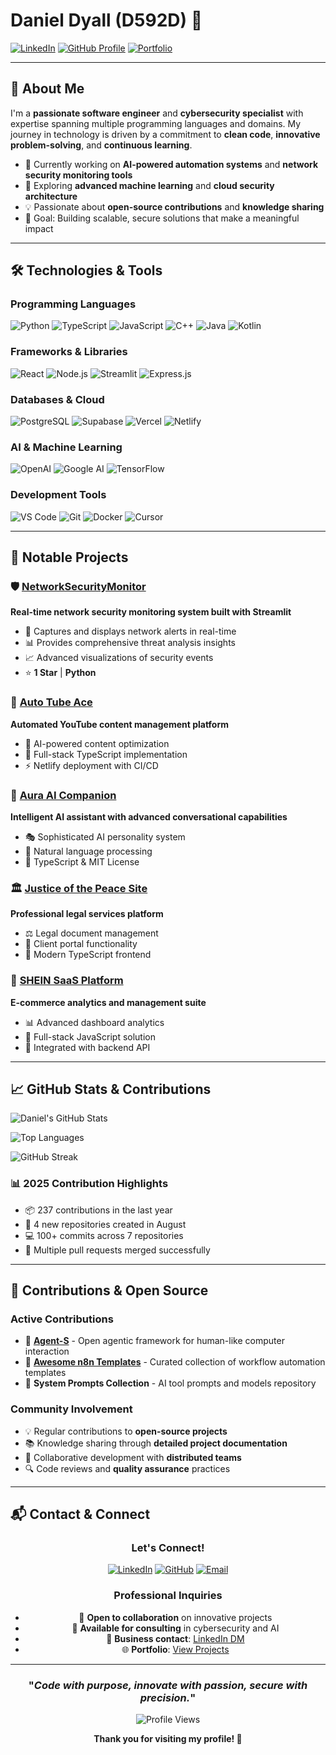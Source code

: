 # Daniel Dyall (D592D) 👋

[![LinkedIn](https://img.shields.io/badge/LinkedIn-Connect-blue?style=for-the-badge&logo=linkedin)](https://www.linkedin.com/in/daniel-dyall)
[![GitHub Profile](https://img.shields.io/badge/GitHub-Follow-181717?style=for-the-badge&logo=github)](https://github.com/D592D)
[![Portfolio](https://img.shields.io/badge/Portfolio-View-orange?style=for-the-badge&logo=firefox)](https://github.com/D592D/Portfolio)

---

## 🚀 About Me

I'm a **passionate software engineer** and **cybersecurity specialist** with expertise spanning multiple programming languages and domains. My journey in technology is driven by a commitment to **clean code**, **innovative problem-solving**, and **continuous learning**.

- 🔭 Currently working on **AI-powered automation systems** and **network security monitoring tools**
- 🌱 Exploring **advanced machine learning** and **cloud security architecture**
- 💡 Passionate about **open-source contributions** and **knowledge sharing**
- 🎯 Goal: Building scalable, secure solutions that make a meaningful impact

---

## 🛠️ Technologies & Tools

### **Programming Languages**
![Python](https://img.shields.io/badge/Python-3776AB?style=for-the-badge&logo=python&logoColor=white)
![TypeScript](https://img.shields.io/badge/TypeScript-007ACC?style=for-the-badge&logo=typescript&logoColor=white)
![JavaScript](https://img.shields.io/badge/JavaScript-F7DF1E?style=for-the-badge&logo=javascript&logoColor=black)
![C++](https://img.shields.io/badge/C++-00599C?style=for-the-badge&logo=c%2B%2B&logoColor=white)
![Java](https://img.shields.io/badge/Java-ED8B00?style=for-the-badge&logo=java&logoColor=white)
![Kotlin](https://img.shields.io/badge/Kotlin-0095D5?style=for-the-badge&logo=kotlin&logoColor=white)

### **Frameworks & Libraries**
![React](https://img.shields.io/badge/React-20232A?style=for-the-badge&logo=react&logoColor=61DAFB)
![Node.js](https://img.shields.io/badge/Node.js-43853D?style=for-the-badge&logo=node.js&logoColor=white)
![Streamlit](https://img.shields.io/badge/Streamlit-FF4B4B?style=for-the-badge&logo=streamlit&logoColor=white)
![Express.js](https://img.shields.io/badge/Express.js-404D59?style=for-the-badge&logo=express&logoColor=white)

### **Databases & Cloud**
![PostgreSQL](https://img.shields.io/badge/PostgreSQL-316192?style=for-the-badge&logo=postgresql&logoColor=white)
![Supabase](https://img.shields.io/badge/Supabase-3ECF8E?style=for-the-badge&logo=supabase&logoColor=white)
![Vercel](https://img.shields.io/badge/Vercel-000000?style=for-the-badge&logo=vercel&logoColor=white)
![Netlify](https://img.shields.io/badge/Netlify-00C7B7?style=for-the-badge&logo=netlify&logoColor=white)

### **AI & Machine Learning**
![OpenAI](https://img.shields.io/badge/OpenAI-412991?style=for-the-badge&logo=openai&logoColor=white)
![Google AI](https://img.shields.io/badge/Google_AI-4285F4?style=for-the-badge&logo=google&logoColor=white)
![TensorFlow](https://img.shields.io/badge/TensorFlow-FF6F00?style=for-the-badge&logo=tensorflow&logoColor=white)

### **Development Tools**
![VS Code](https://img.shields.io/badge/VS_Code-0078D4?style=for-the-badge&logo=visual%20studio%20code&logoColor=white)
![Git](https://img.shields.io/badge/Git-F05032?style=for-the-badge&logo=git&logoColor=white)
![Docker](https://img.shields.io/badge/Docker-2CA5E0?style=for-the-badge&logo=docker&logoColor=white)
![Cursor](https://img.shields.io/badge/Cursor-000000?style=for-the-badge&logo=cursor&logoColor=white)

---

## 🌟 Notable Projects

### 🛡️ [NetworkSecurityMonitor](https://github.com/D592D/NetworkSecurityMonitor)
**Real-time network security monitoring system built with Streamlit**
- 🚨 Captures and displays network alerts in real-time
- 📊 Provides comprehensive threat analysis insights
- 📈 Advanced visualizations of security events
- ⭐ **1 Star** | **Python**

### 🎯 [Auto Tube Ace](https://github.com/D592D/auto-tube-ace)
**Automated YouTube content management platform**
- 🤖 AI-powered content optimization
- 📱 Full-stack TypeScript implementation
- ⚡ Netlify deployment with CI/CD

### 🧠 [Aura AI Companion](https://github.com/D592D/aura-ai-companion)
**Intelligent AI assistant with advanced conversational capabilities**
- 🎭 Sophisticated AI personality system
- 💬 Natural language processing
- 🔧 TypeScript & MIT License

### 🏛️ [Justice of the Peace Site](https://github.com/D592D/justice-of-the-peace-site)
**Professional legal services platform**
- ⚖️ Legal document management
- 📝 Client portal functionality
- 🎨 Modern TypeScript frontend

### 💼 [SHEIN SaaS Platform](https://github.com/D592D/shein-saas-dashboard)
**E-commerce analytics and management suite**
- 📊 Advanced dashboard analytics
- 🛒 Full-stack JavaScript solution
- 🔗 Integrated with backend API

---

## 📈 GitHub Stats & Contributions

![Daniel's GitHub Stats](https://github-readme-stats.vercel.app/api?username=D592D&show_icons=true&theme=radical&hide_border=true&count_private=true)

![Top Languages](https://github-readme-stats.vercel.app/api/top-langs/?username=D592D&layout=compact&theme=radical&hide_border=true&langs_count=8)

![GitHub Streak](https://github-readme-streak-stats.herokuapp.com/?user=D592D&theme=radical&hide_border=true)

### 📊 2025 Contribution Highlights
- 📦 237 contributions in the last year
- 🚀 4 new repositories created in August
- 💻 100+ commits across 7 repositories
- 🔀 Multiple pull requests merged successfully

---

## 🤝 Contributions & Open Source

### **Active Contributions**
- 🌟 **[Agent-S](https://github.com/D592D/Agent-S)** - Open agentic framework for human-like computer interaction
- 🔧 **[Awesome n8n Templates](https://github.com/D592D/awesome-n8n-templates)** - Curated collection of workflow automation templates
- 🚀 **System Prompts Collection** - AI tool prompts and models repository

### **Community Involvement**
- 💡 Regular contributions to **open-source projects**
- 📚 Knowledge sharing through **detailed project documentation**
- 🤝 Collaborative development with **distributed teams**
- 🔍 Code reviews and **quality assurance** practices

---

## 📬 Contact & Connect

<div align="center">

### **Let's Connect!**

[![LinkedIn](https://img.shields.io/badge/LinkedIn-0077B5?style=for-the-badge&logo=linkedin&logoColor=white)](https://www.linkedin.com/in/daniel-dyall)
[![GitHub](https://img.shields.io/badge/GitHub-100000?style=for-the-badge&logo=github&logoColor=white)](https://github.com/D592D)
[![Email](https://img.shields.io/badge/Email-D14836?style=for-the-badge&logo=gmail&logoColor=white)](mailto:contact@danieldyall.dev)

### **Professional Inquiries**
- 💼 **Open to collaboration** on innovative projects
- 🚀 **Available for consulting** in cybersecurity and AI
- 📧 **Business contact**: [LinkedIn DM](https://www.linkedin.com/in/daniel-dyall)
- 🌐 **Portfolio**: [View Projects](https://github.com/D592D/Portfolio)

</div>

---

<div align="center">

### "*Code with purpose, innovate with passion, secure with precision.*"

![Profile Views](https://komarev.com/ghpvc/?username=D592D&color=blueviolet&style=for-the-badge)

**Thank you for visiting my profile! 🚀**

</div>
